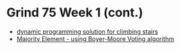 # Grind 75 Week 1 (cont.)
- [dynamic programming solution for climbing stairs](https://leetcode.com/problems/climbing-stairs/solutions/6162936/dynamic-programming-solution/)
- [Majority Element - using Boyer-Moore Voting algorithm](https://docs.google.com/presentation/d/1r7R3k3tX_48mjvwPzXUIMK9ETDa2ux7r1tPCwarQCgU/edit#slide=id.gef9b2294c7_0_0)
